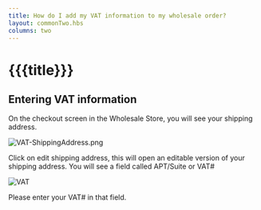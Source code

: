 ```yaml
---
title: How do I add my VAT information to my wholesale order?
layout: commonTwo.hbs
columns: two
---
```


# {{{title}}}
## Entering VAT information

On the checkout screen in the Wholesale Store, you will see your shipping address. 

![VAT-ShippingAddress.png](/assets/images/support/VAT-ShippingAddress.png)

Click on edit shipping address, this will open an editable version of your shipping address. You will see a field called APT/Suite or VAT#

![VAT](/assets/images/support/vat-number.png)

Please enter your VAT# in that field.
